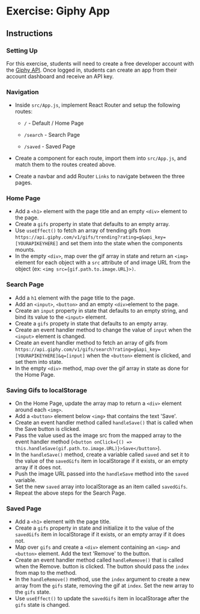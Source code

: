 # Exercise: Giphy App

## Instructions

### Setting Up

For this exercise, students will need to create a free developer account with the [Giphy API](https://developers.giphy.com/). Once logged in, students can create an app from their account dashboard and receive an API key.

### Navigation

- Inside `src/App.js`, implement React Router and setup the following routes:

    - `/` - Default / Home Page

    - `/search` - Search Page
    
    - `/saved` - Saved Page

- Create a component for each route, import them into `src/App.js`, and match them to the routes created above. 

- Create a navbar and add Router `Links` to navigate between the three pages.

### Home Page
- Add a `<h1>` element with the page title and an empty `<div>` element to the page. 
- Create a `gifs` property in state that defaults to an empty array.
- Use `useEffect()` to fetch an array of trending gifs from `https://api.giphy.com/v1/gifs/trending?rating=g&api_key=[YOURAPIKEYHERE]` and set them into the state when the components mounts.
- In the empty `<div>`, map over the gif array in state and return an `<img>` element for each object with a `src` attribute of and image URL from the object (ex: `<img src={gif.path.to.image.URL}>)`.

### Search Page
- Add a `h1` element with the page title to the page. 
- Add an `<input>`, `<button>` and an empty `<div>`element to the page. 
- Create an `input` property in state that defaults to an empty string,  and bind its value to the `<input>` element. 
- Create a `gifs` propety in state that defaults to an empty array.
- Create an event handler method to change the value of `input` when the `<input>` element is changed. 
- Create an event handler method to fetch an array of gifs from `https://api.giphy.com/v1/gifs/search?rating=g&api_key=[YOURAPIKEYHERE]&q=[input]` when the `<button>` element is clicked, and set them into state.
- In the empty `<div>` method, map over the gif array in state as done for the Home Page. 

### Saving Gifs to localStorage
- On the Home Page, update the array map to return a `<div>` element around each `<img>`.
- Add a `<button>` element below `<img>` that contains the text 'Save'.
- Create an event handler method called `handleSave()` that is called when the Save button is clicked. 
- Pass the value used as the image src from the mapped array to the event handler method (`<button onClick={() => this.handleSave(gif.path.to.image.URL)}>Save</button>`).
- In the `handleSave()` method, create a variable called `saved` and set it to the value of the `savedGifs` item in localStorage if it exists, or an empty array if it does not. 
- Push the image URL passed into the `handleSave` method into the `saved` variable.
- Set the new `saved` array into localStorage as an item called `savedGifs`.
- Repeat the above steps for the Search Page.

### Saved Page
- Add a `<h1>` element with the page title.
- Create a `gifs` property in state and initialize it to the value of the `savedGifs` item in localStorage if it exists, or an empty array if it does not. 
- Map over `gifs` and create a `<div>` element containing an `<img>` and `<button>` element. Add the text 'Remove' to the button.
- Create an event handler method called `handleRemove()` that is called when the Remove. button is clicked. The button should pass the `index` from map to the method.
- In the `handleRemove()` method, use the `index` argument to create a new array from the `gifs` state, removing the gif at `index`. Set the new array to the `gifs` state.
- Use `useEffect()` to update the `savedGifs` item in localStorage after the `gifs` state is changed.